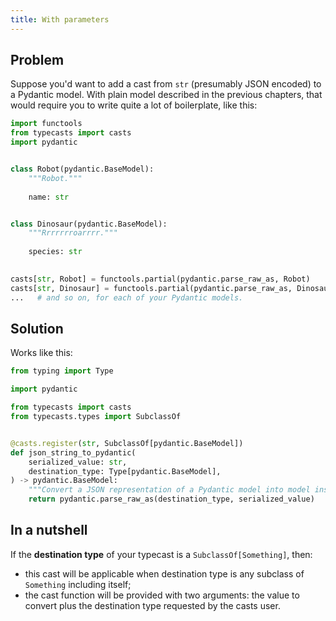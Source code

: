 ```yaml
---
title: With parameters
---
```


## Problem

Suppose you'd want to add a cast from `str` (presumably JSON encoded) to a Pydantic model. With plain model described in the previous chapters, that would require you to write quite a lot of boilerplate, like this:


```python
import functools
from typecasts import casts
import pydantic


class Robot(pydantic.BaseModel):
    """Robot."""
    
    name: str


class Dinosaur(pydantic.BaseModel):
    """Rrrrrrroarrrr."""
    
    species: str
    

casts[str, Robot] = functools.partial(pydantic.parse_raw_as, Robot)
casts[str, Dinosaur] = functools.partial(pydantic.parse_raw_as, Dinosaur)
...   # and so on, for each of your Pydantic models.
```

## Solution

Works like this:

```python
from typing import Type

import pydantic

from typecasts import casts
from typecasts.types import SubclassOf


@casts.register(str, SubclassOf[pydantic.BaseModel])
def json_string_to_pydantic(
    serialized_value: str,
    destination_type: Type[pydantic.BaseModel],
) -> pydantic.BaseModel:
    """Convert a JSON representation of a Pydantic model into model instance."""
    return pydantic.parse_raw_as(destination_type, serialized_value)

```

## In a nutshell

If the **destination type** of your typecast is a `SubclassOf[Something]`, then:

- this cast will be applicable when destination type is any subclass of `Something` including itself;
- the cast function will be provided with two arguments: the value to convert plus the destination type requested by the casts user.
